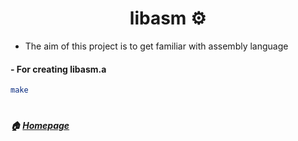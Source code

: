 <h1 align="center">libasm ⚙️</h1>

- The aim of this project is to get familiar with assembly language

#### - For creating libasm.a

```sh
make
```
#
##### 🏠 [Homepage](https://github.com/skarryhi/libasm)
